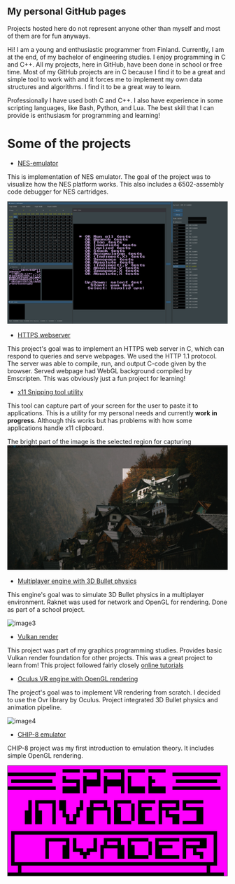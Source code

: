 ## My personal GitHub pages

Projects hosted here do not represent anyone other than myself and most of them are for fun anyways. 

Hi! I am a young and enthusiastic programmer from Finland. Currently, I am at the end, of my bachelor of engineering studies. 
I enjoy programming in C and C++. All my projects, here in GitHub, have been done in school or free time. 
Most of my GitHub projects are in C because I find it to be a great and simple tool to work with and it forces me to implement my own data structures and algorithms.
I find it to be a great way to learn.

Professionally I have used both C and C++. I also have experience in some scripting languages, like Bash, Python, and Lua.
The best skill that I can provide is enthusiasm for programming and learning!

# Some of the projects

- [NES-emulator](https://github.com/Pendergaster/nes-emu)

This is implementation of NES emulator. The goal of the project was to visualize how the NES platform works. This also includes a 6502-assembly code debugger for NES cartridges.

![image1](https://github.com/Pendergaster/nes-emu/raw/master/nesemudemo.png)

- [HTTPS webserver](https://github.com/Pendergaster/CWebDevAdventure)

This project's goal was to implement an HTTPS web server in C, which can respond to queries and serve webpages. We used the HTTP 1.1 protocol. The server was able to compile, run, and output C-code given by the browser. Served webpage had WebGL background compiled by Emscripten. This was obviously just a fun project for learning!

- [x11 Snipping tool utility](https://github.com/Pendergaster/snippy)

This tool can capture part of your screen for the user to paste it to applications. This is a utility for my personal needs and currently **work in progress**. Although this works but has problems with how some applications handle x11 clipboard.

The bright part of the image is the selected region for capturing
![image2](https://github.com/Pendergaster/snippy/raw/master/snippy_ex.png)

- [Multiplayer engine with 3D Bullet physics](https://github.com/Pendergaster/MultiplayerMotor)

This engine's goal was to simulate 3D Bullet physics in a multiplayer environment. Raknet was used for network and OpenGL for rendering. Done as part of a school project.

![image3](https://github.com/Pendergaster/MultiplayerMotor/raw/master/demo.gif)

- [Vulkan render](https://github.com/Pendergaster/Basic-vulkan)

This project was part of my graphics programming studies. Provides basic Vulkan render foundation for other projects. This was a great project to learn from! This project followed fairly closely [online tutorials](https://vulkan-tutorial.com/)

- [Oculus VR engine with OpenGL rendering](https://github.com/Pendergaster/VRstuff)

The project's goal was to implement VR rendering from scratch. I decided to use the Ovr library by Oculus. Project integrated 3D Bullet physics and animation pipeline.

![image4](https://github.com/Pendergaster/VRstuff/raw/master/demo.gif)

- [CHIP-8 emulator](https://github.com/Pendergaster/chip8-emu)

CHIP-8 project was my first introduction to emulation theory. It includes simple OpenGL rendering.

![Image5](https://github.com/Pendergaster/chip8-emu/raw/master/chipinvaders.png)
